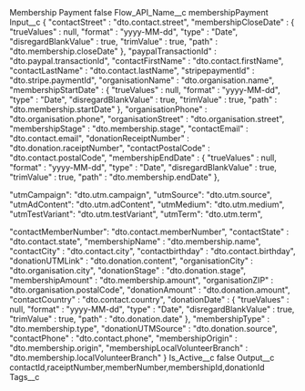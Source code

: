 <?xml version="1.0" encoding="UTF-8"?>
<CustomMetadata xmlns="http://soap.sforce.com/2006/04/metadata" xmlns:xsi="http://www.w3.org/2001/XMLSchema-instance" xmlns:xsd="http://www.w3.org/2001/XMLSchema">
    <label>Membership Payment</label>
    <protected>false</protected>
    <values>
        <field>Flow_API_Name__c</field>
        <value xsi:type="xsd:string">membershipPayment</value>
    </values>
    <values>
        <field>Input__c</field>
        <value xsi:type="xsd:string">{
  &quot;contactStreet&quot; : &quot;dto.contact.street&quot;,
  &quot;membershipCloseDate&quot; : {
    &quot;trueValues&quot; : null,
    &quot;format&quot; : &quot;yyyy-MM-dd&quot;,
    &quot;type&quot; : &quot;Date&quot;,
    &quot;disregardBlankValue&quot; : true,
    &quot;trimValue&quot; : true,
    &quot;path&quot; : &quot;dto.membership.closeDate&quot;
  },
  &quot;paypalTransactionId&quot; : &quot;dto.paypal.transactionId&quot;,
  &quot;contactFirstName&quot; : &quot;dto.contact.firstName&quot;,
  &quot;contactLastName&quot; : &quot;dto.contact.lastName&quot;,
  &quot;stripepaymentId&quot; : &quot;dto.stripe.paymentId&quot;,
  &quot;organisationName&quot; : &quot;dto.organisation.name&quot;,
  &quot;membershipStartDate&quot; : {
    &quot;trueValues&quot; : null,
    &quot;format&quot; : &quot;yyyy-MM-dd&quot;,
    &quot;type&quot; : &quot;Date&quot;,
    &quot;disregardBlankValue&quot; : true,
    &quot;trimValue&quot; : true,
    &quot;path&quot; : &quot;dto.membership.startDate&quot;
  },
  &quot;organisationPhone&quot; : &quot;dto.organisation.phone&quot;,
  &quot;organisationStreet&quot; : &quot;dto.organisation.street&quot;,
  &quot;membershipStage&quot; : &quot;dto.membership.stage&quot;,
  &quot;contactEmail&quot; : &quot;dto.contact.email&quot;,
  &quot;donationReceiptNumber&quot; : &quot;dto.donation.raceiptNumber&quot;,
  &quot;contactPostalCode&quot; : &quot;dto.contact.postalCode&quot;,
  &quot;membershipEndDate&quot; : {
    &quot;trueValues&quot; : null,
    &quot;format&quot; : &quot;yyyy-MM-dd&quot;,
    &quot;type&quot; : &quot;Date&quot;,
    &quot;disregardBlankValue&quot; : true,
    &quot;trimValue&quot; : true,
    &quot;path&quot; : &quot;dto.membership.endDate&quot;
  },


&quot;utmCampaign&quot;: &quot;dto.utm.campaign&quot;,
&quot;utmSource&quot;: &quot;dto.utm.source&quot;,
&quot;utmAdContent&quot;: &quot;dto.utm.adContent&quot;,
&quot;utmMedium&quot;: &quot;dto.utm.medium&quot;,
&quot;utmTestVariant&quot;: &quot;dto.utm.testVariant&quot;,
&quot;utmTerm&quot;: &quot;dto.utm.term&quot;,

&quot;contactMemberNumber&quot;: &quot;dto.contact.memberNumber&quot;,
  &quot;contactState&quot; : &quot;dto.contact.state&quot;,
  &quot;membershipName&quot; : &quot;dto.membership.name&quot;,
  &quot;contactCity&quot; : &quot;dto.contact.city&quot;,
  &quot;contactbirthday&quot; : &quot;dto.contact.birthday&quot;,
  &quot;donationUTMLink&quot; : &quot;dto.donation.content&quot;,
  &quot;organisationCity&quot; : &quot;dto.organisation.city&quot;,
  &quot;donationStage&quot; : &quot;dto.donation.stage&quot;,
  &quot;membershipAmount&quot; : &quot;dto.membership.amount&quot;,
  &quot;organisationZIP&quot; : &quot;dto.organisation.postalCode&quot;,
  &quot;donationAmount&quot; : &quot;dto.donation.amount&quot;,
  &quot;contactCountry&quot; : &quot;dto.contact.country&quot;,
  &quot;donationDate&quot; : {
    &quot;trueValues&quot; : null,
    &quot;format&quot; : &quot;yyyy-MM-dd&quot;,
    &quot;type&quot; : &quot;Date&quot;,
    &quot;disregardBlankValue&quot; : true,
    &quot;trimValue&quot; : true,
    &quot;path&quot; : &quot;dto.donation.date&quot;
  },
  &quot;membershipType&quot; : &quot;dto.membership.type&quot;,
  &quot;donationUTMSource&quot; : &quot;dto.donation.source&quot;,
  &quot;contactPhone&quot; : &quot;dto.contact.phone&quot;,
  &quot;membershipOrigin&quot; : &quot;dto.membership.origin&quot;,
  &quot;membershipLocalVolunteerBranch&quot; : &quot;dto.membership.localVolunteerBranch&quot;
}</value>
    </values>
    <values>
        <field>Is_Active__c</field>
        <value xsi:type="xsd:boolean">false</value>
    </values>
    <values>
        <field>Output__c</field>
        <value xsi:type="xsd:string">contactId,raceiptNumber,memberNumber,membershipId,donationId</value>
    </values>
    <values>
        <field>Tags__c</field>
        <value xsi:nil="true"/>
    </values>
</CustomMetadata>
